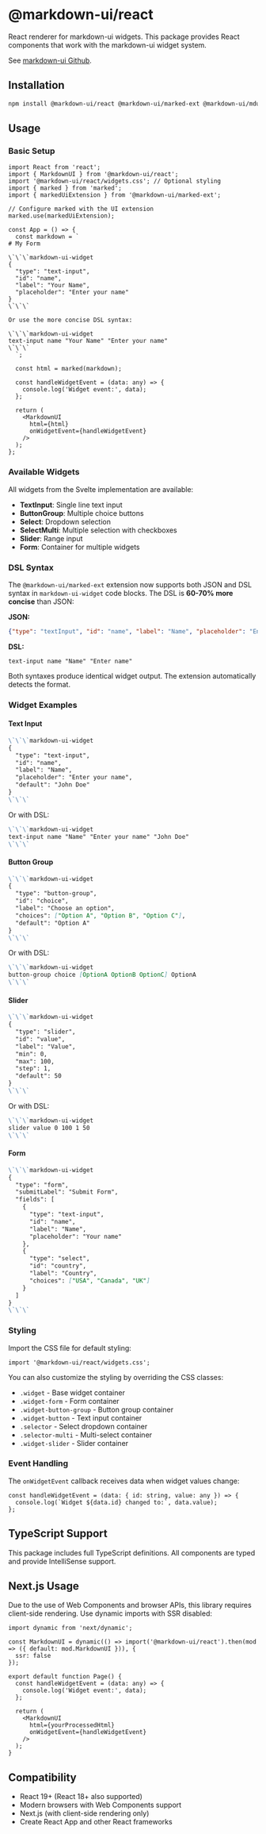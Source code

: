 # @markdown-ui/react

React renderer for markdown-ui widgets. This package provides React components that work with the markdown-ui widget system.

See [markdown-ui Github](https://github.com/BlueprintDesignLab/markdown-ui/).

## Installation

```bash
npm install @markdown-ui/react @markdown-ui/marked-ext @markdown-ui/mdui-lang
```

## Usage

### Basic Setup

```tsx
import React from 'react';
import { MarkdownUI } from '@markdown-ui/react';
import '@markdown-ui/react/widgets.css'; // Optional styling
import { marked } from 'marked';
import { markedUiExtension } from '@markdown-ui/marked-ext';

// Configure marked with the UI extension
marked.use(markedUiExtension);

const App = () => {
  const markdown = `
# My Form

\`\`\`markdown-ui-widget
{
  "type": "text-input",
  "id": "name",
  "label": "Your Name",
  "placeholder": "Enter your name"
}
\`\`\`

Or use the more concise DSL syntax:

\`\`\`markdown-ui-widget
text-input name "Your Name" "Enter your name"
\`\`\`
  `;

  const html = marked(markdown);

  const handleWidgetEvent = (data: any) => {
    console.log('Widget event:', data);
  };

  return (
    <MarkdownUI 
      html={html} 
      onWidgetEvent={handleWidgetEvent} 
    />
  );
};
```

### Available Widgets

All widgets from the Svelte implementation are available:

- **TextInput**: Single line text input
- **ButtonGroup**: Multiple choice buttons
- **Select**: Dropdown selection
- **SelectMulti**: Multiple selection with checkboxes
- **Slider**: Range input
- **Form**: Container for multiple widgets

### DSL Syntax

The `@markdown-ui/marked-ext` extension now supports both JSON and DSL syntax in `markdown-ui-widget` code blocks. The DSL is **60-70% more concise** than JSON:

**JSON:**
```json
{"type": "textInput", "id": "name", "label": "Name", "placeholder": "Enter name"}
```

**DSL:**
```
text-input name "Name" "Enter name"
```

Both syntaxes produce identical widget output. The extension automatically detects the format.

### Widget Examples

#### Text Input
```markdown
\`\`\`markdown-ui-widget
{
  "type": "text-input",
  "id": "name",
  "label": "Name",
  "placeholder": "Enter your name",
  "default": "John Doe"
}
\`\`\`
```

Or with DSL:
```markdown
\`\`\`markdown-ui-widget
text-input name "Name" "Enter your name" "John Doe"
\`\`\`
```

#### Button Group
```markdown
\`\`\`markdown-ui-widget
{
  "type": "button-group",
  "id": "choice",
  "label": "Choose an option",
  "choices": ["Option A", "Option B", "Option C"],
  "default": "Option A"
}
\`\`\`
```

Or with DSL:
```markdown
\`\`\`markdown-ui-widget
button-group choice [OptionA OptionB OptionC] OptionA
\`\`\`
```

#### Slider
```markdown
\`\`\`markdown-ui-widget
{
  "type": "slider",
  "id": "value",
  "label": "Value",
  "min": 0,
  "max": 100,
  "step": 1,
  "default": 50
}
\`\`\`
```

Or with DSL:
```markdown
\`\`\`markdown-ui-widget
slider value 0 100 1 50
\`\`\`
```

#### Form
```markdown
\`\`\`markdown-ui-widget
{
  "type": "form",
  "submitLabel": "Submit Form",
  "fields": [
    {
      "type": "text-input",
      "id": "name",
      "label": "Name",
      "placeholder": "Your name"
    },
    {
      "type": "select",
      "id": "country",
      "label": "Country",
      "choices": ["USA", "Canada", "UK"]
    }
  ]
}
\`\`\`
```

### Styling

Import the CSS file for default styling:

```tsx
import '@markdown-ui/react/widgets.css';
```

You can also customize the styling by overriding the CSS classes:

- `.widget` - Base widget container
- `.widget-form` - Form container
- `.widget-button-group` - Button group container
- `.widget-button` - Text input container
- `.selector` - Select dropdown container
- `.selector-multi` - Multi-select container
- `.widget-slider` - Slider container

### Event Handling

The `onWidgetEvent` callback receives data when widget values change:

```tsx
const handleWidgetEvent = (data: { id: string, value: any }) => {
  console.log(`Widget ${data.id} changed to:`, data.value);
};
```

## TypeScript Support

This package includes full TypeScript definitions. All components are typed and provide IntelliSense support.

## Next.js Usage

Due to the use of Web Components and browser APIs, this library requires client-side rendering. Use dynamic imports with SSR disabled:

```tsx
import dynamic from 'next/dynamic';

const MarkdownUI = dynamic(() => import('@markdown-ui/react').then(mod => ({ default: mod.MarkdownUI })), {
  ssr: false
});

export default function Page() {
  const handleWidgetEvent = (data: any) => {
    console.log('Widget event:', data);
  };

  return (
    <MarkdownUI 
      html={yourProcessedHtml} 
      onWidgetEvent={handleWidgetEvent} 
    />
  );
}
```

## Compatibility

- React 19+ (React 18+ also supported)
- Modern browsers with Web Components support
- Next.js (with client-side rendering only)
- Create React App and other React frameworks